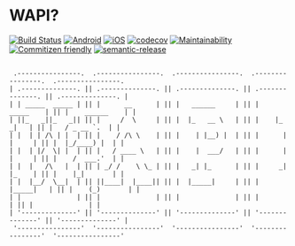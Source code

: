 # WAPI?

[![Build Status](https://www.bitrise.io/app/fb06beaf6f7bcb65/status.svg?token=cOVJq1tXWd8eEgNkGCsyrg&branch=develop)](https://www.bitrise.io/app/fb06beaf6f7bcb65) [![Android](https://img.shields.io/badge/dynamic/json.svg?label=Android&uri=https%3A%2F%2Fwww.bitrise.io%2Fapp%2Ffb06beaf6f7bcb65%2Fstatus.json%3Ftoken%3DcOVJq1tXWd8eEgNkGCsyrg%26branch%3Ddevelop&query=$.status)]() [![iOS](https://img.shields.io/badge/dynamic/json.svg?label=iOS&uri=https%3A%2F%2Fwww.bitrise.io%2Fapp%2F8ab2098762accedc%2Fstatus.json%3Ftoken%3Do6HI-SRTQ1toDct5fymkYg%26branch%3Ddevelop&query=$.status)]() [![codecov](https://codecov.io/gh/akhenda/WAPI/branch/develop/graph/badge.svg)](https://codecov.io/gh/akhenda/WAPI) [![Maintainability](https://api.codeclimate.com/v1/badges/d09a654981ea257b8299/maintainability)](https://codeclimate.com/github/akhenda/WAPI/maintainability) [![Commitizen friendly](https://img.shields.io/badge/commitizen-friendly-brightgreen.svg)](http://commitizen.github.io/cz-cli/) [![semantic-release](https://img.shields.io/badge/%20%20%F0%9F%93%A6%F0%9F%9A%80-semantic--release-e10079.svg)](https://github.com/semantic-release/semantic-release)

```

 .----------------.  .----------------.  .----------------.  .----------------.  .----------------. 
| .--------------. || .--------------. || .--------------. || .--------------. || .--------------. |
| | _____  _____ | || |      __      | || |   ______     | || |     _____    | || |    ______    | |
| ||_   _||_   _|| || |     /  \     | || |  |_   __ \   | || |    |_   _|   | || |   / _ __ `.  | |
| |  | | /\ | |  | || |    / /\ \    | || |    | |__) |  | || |      | |     | || |  |_/____) |  | |
| |  | |/  \| |  | || |   / ____ \   | || |    |  ___/   | || |      | |     | || |    /  ___.'  | |
| |  |   /\   |  | || | _/ /    \ \_ | || |   _| |_      | || |     _| |_    | || |    |_|       | |
| |  |__/  \__|  | || ||____|  |____|| || |  |_____|     | || |    |_____|   | || |    (_)       | |
| |              | || |              | || |              | || |              | || |              | |
| '--------------' || '--------------' || '--------------' || '--------------' || '--------------' |
 '----------------'  '----------------'  '----------------'  '----------------'  '----------------' 
 
```